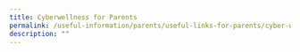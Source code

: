 ```yaml
---
title: Cyberwellness for Parents
permalink: /useful-information/parents/useful-links-for-parents/cyber-wellness-for-parents/
description: ""
---
```

